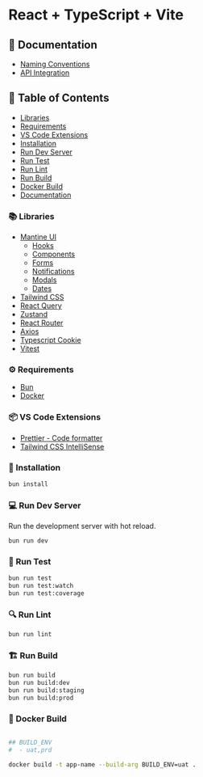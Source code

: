# React + TypeScript + Vite

## 📝 Documentation

- [Naming Conventions](./docs/naming-conventions.md)
- [API Integration](./docs/api-integration.md)

## 📑 Table of Contents

- [Libraries](#-libraries)
- [Requirements](#-requirements)
- [VS Code Extensions](#-vs-code-extensions)
- [Installation](#-installation)
- [Run Dev Server](#-run-dev-server)
- [Run Test](#-run-test)
- [Run Lint](#-run-lint)
- [Run Build](#-run-build)
- [Docker Build](#-docker-build)
- [Documentation](#-documentation)

### 📚 Libraries

- [Mantine UI](https://mantine.dev/)
  - [Hooks](https://mantine.dev/hooks/package/)
  - [Components](https://mantine.dev/core/package/)
  - [Forms](https://mantine.dev/form/package/)
  - [Notifications](https://mantine.dev/x/notifications/)
  - [Modals](https://mantine.dev/x/modals/)
  - [Dates](https://mantine.dev/dates/getting-started/)
- [Tailwind CSS](https://tailwindcss.com/)
- [React Query](https://tanstack.com/query/latest)
- [Zustand](https://zustand-demo.pmnd.rs/)
- [React Router](https://reactrouter.com/)
- [Axios](https://axios-http.com/)
- [Typescript Cookie](https://github.com/js-cookie/js.cookie)
- [Vitest](https://vitest.dev/)

### ⚙️ Requirements

- [Bun](https://bun.sh/)
- [Docker](https://www.docker.com/)

### 📦 VS Code Extensions

- [Prettier - Code formatter](https://marketplace.visualstudio.com/items?itemName=esbenp.prettier-vscode)
- [Tailwind CSS IntelliSense](https://marketplace.visualstudio.com/items?itemName=bradlc.vscode-tailwindcss)

### 🚀 Installation

```sh
bun install
```

### 💻 Run Dev Server

Run the development server with hot reload.

```sh
bun run dev
```

### 🧪 Run Test

```sh
bun run test
bun run test:watch
bun run test:coverage
```

### 🔍 Run Lint

```sh
bun run lint
```

### 🏗️ Run Build

```sh
bun run build
bun run build:dev
bun run build:staging
bun run build:prod
```

### 🐳 Docker Build

```sh

## BUILD_ENV
#  - uat,prd

docker build -t app-name --build-arg BUILD_ENV=uat .

```
